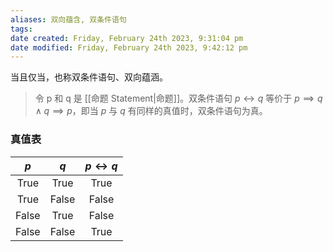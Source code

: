 ```yaml
---
aliases: 双向蕴含, 双条件语句
tags: 
date created: Friday, February 24th 2023, 9:31:04 pm
date modified: Friday, February 24th 2023, 9:42:12 pm
---
```


当且仅当，也称双条件语句、双向蕴涵。

> 令 p 和 q 是 [[命题 Statement|命题]]。双条件语句 $p \leftrightarrow q$ 等价于 $p \implies q \wedge q \implies p$，即当 $p$ 与 $q$ 有同样的真值时，双条件语句为真。

### 真值表

|   $p$   |   $q$  | $p \leftrightarrow q$ |
|:-----:|:-----:|:------------:|
| True  | True  |     True     |
| True  | False |     False     |
| False | True  |     False     |
| False | False  |     True     |


